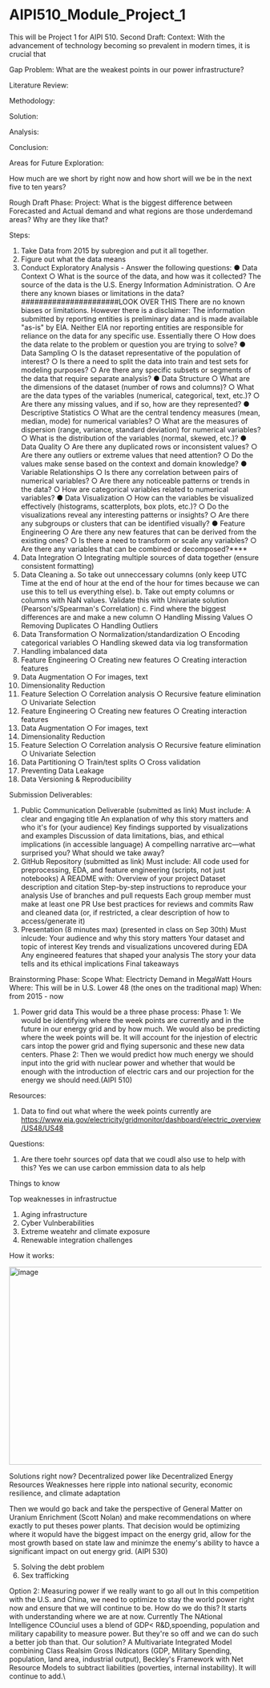 # AIPI510_Module_Project_1

This will be Project 1 for AIPI 510.
Second Draft:
Context: With the advancement of technology becoming so prevalent in modern times, it is crucial that

Gap Problem: What are the weakest points in our power infrastructure?

Literature Review:

Methodology:

Solution:

Analysis:

Conclusion:

Areas for Future Exploration:

How much are we short by right now and how short will we be in the next five to ten years?

Rough Draft Phase:
Project:
What is the biggest difference between Forecasted and Actual demand and what regions are those underdemand areas? Why
are they like that?

Steps:

1. Take Data from 2015 by subregion and put it all together.
2. Figure out what the data means
3. Conduct Exploratory Analysis - Answer the following questions:
   ● Data Context
   ○ What is the source of the data, and how was it collected?
   The source of the data is the U.S. Energy Information Administration.
   ○ Are there any known biases or limitations in the data?
   ######################LOOK OVER THIS
   There are no known biases or limitations. However there is a disclaimer: The information submitted by reporting
   entities is preliminary data and is made available "as-is" by EIA. Neither EIA nor reporting entities are responsible
   for reliance on the data for any specific use. Essentially there
   ○ How does the data relate to the problem or question you are trying to solve?
   ● Data Sampling
   ○ Is the dataset representative of the population of interest?
   ○ Is there a need to split the data into train and test sets for modeling purposes?
   ○ Are there any specific subsets or segments of the data that require separate analysis?
   ● Data Structure
   ○ What are the dimensions of the dataset (number of rows and columns)?
   ○ What are the data types of the variables (numerical, categorical, text, etc.)?
   ○ Are there any missing values, and if so, how are they represented?
   ● Descriptive Statistics
   ○ What are the central tendency measures (mean, median, mode) for numerical variables?
   ○ What are the measures of dispersion (range, variance, standard deviation) for numerical
   variables?
   ○ What is the distribution of the variables (normal, skewed, etc.)?
   ● Data Quality
   ○ Are there any duplicated rows or inconsistent values?
   ○ Are there any outliers or extreme values that need attention?
   ○ Do the values make sense based on the context and domain knowledge?
   ● Variable Relationships
   ○ Is there any correlation between pairs of numerical variables?
   ○ Are there any noticeable patterns or trends in the data?
   ○ How are categorical variables related to numerical variables?
   ● Data Visualization
   ○ How can the variables be visualized effectively (histograms, scatterplots, box plots, etc.)?
   ○ Do the visualizations reveal any interesting patterns or insights?
   ○ Are there any subgroups or clusters that can be identified visually?
   ● Feature Engineering
   ○ Are there any new features that can be derived from the existing ones?
   ○ Is there a need to transform or scale any variables?
   ○ Are there any variables that can be combined or decomposed?****
5. Data Integration
   ○ Integrating multiple sources of data together (ensure consistent formatting)
6. Data Cleaning
   a. So take out unneccessary columns (only keep UTC Time at the end of hour at the end of the hour for times because
   we can use this to tell us everything else).
   b. Take out empty columns or columns with NaN values. Validate this with Univariate solution (Pearson's/Spearman's
   Correlation)
   c. Find where the biggest differences are and make a new column
   ○ Handling Missing Values
   ○ Removing Duplicates
   ○ Handling Outliers
7. Data Transformation
   ○ Normalization/standardization
   ○ Encoding categorical variables
   ○ Handling skewed data via log transformation
8. Handling imbalanced data
9. Feature Engineering
   ○ Creating new features
   ○ Creating interaction features
10. Data Augmentation
    ○ For images, text
11. Dimensionality Reduction
12. Feature Selection
    ○ Correlation analysis
    ○ Recursive feature elimination
    ○ Univariate Selection
13. Feature Engineering
    ○ Creating new features
    ○ Creating interaction features
14. Data Augmentation
    ○ For images, text
15. Dimensionality Reduction
16. Feature Selection
    ○ Correlation analysis
    ○ Recursive feature elimination
    ○ Univariate Selection
17. Data Partitioning
    ○ Train/test splits
    ○ Cross validation
18. Preventing Data Leakage
19. Data Versioning & Reproducibility

Submission Deliverables:

1. Public Communication Deliverable (submitted as link)
   Must include:
   A clear and engaging title
   An explanation of why this story matters and who it's for (your audience)
   Key findings supported by visualizations and examples
   Discussion of data limitations, bias, and ethical implications (in accessible language)
   A compelling narrative arc—what surprised you? What should we take away?
2. GitHub Repository (submitted as link)
   Must include:
   All code used for preprocessing, EDA, and feature engineering (scripts, not just notebooks)
   A README with:
   Overview of your project
   Dataset description and citation
   Step-by-step instructions to reproduce your analysis
   Use of branches and pull requests
   Each group member must make at least one PR
   Use best practices for reviews and commits
   Raw and cleaned data (or, if restricted, a clear description of how to access/generate it)
5. Presentation (8 minutes max) (presented in class on Sep 30th)
   Must inlcude:
   Your audience and why this story matters
   Your dataset and topic of interest
   Key trends and visualizations uncovered during EDA
   Any engineered features that shaped your analysis
   The story your data tells and its ethical implications
   Final takeaways

Brainstorming Phase:
Scope
What: Electricty Demand in MegaWatt Hours
Where: This will be in U.S. Lower 48 (the ones on the traditional map)
When: from 2015 - now

1. Power grid data
   This would be a three phase process:
   Phase 1: We would be identifying where the week points are currently and in the future in our energy grid and by how
   much. We would also be predicting where the week points will be. It will account for the injestion of electric cars
   intop the power grid and flying supersonic and these new data centers.
   Phase 2: Then we would predict how much energy we should input into the grid with nuclear power and whether that
   would be enough with the introduction of electric cars and our projection for the energy we should need.(AIPI 510)

Resources:

1. Data to find out what where the week points currently are
   https://www.eia.gov/electricity/gridmonitor/dashboard/electric_overview/US48/US48

Questions:

1. Are there toehr sources opf data that we coudl also use to help with this?
   Yes we can use carbon emmission data to als help

Things to know

Top weaknesses in infrastructue

1. Aging infrastructure
2. Cyber Vulnberabilities
3. Extreme weatehr and climate exposure
4. Renewable integration challenges

How it works:

<img width="865" height="395" alt="image" src="https://github.com/user-attachments/assets/9aeb554b-fd62-4125-b839-5f72bf89d89d" />

Solutions right now?
Decentralized power like Decentralized Energy Resources
Weaknesses here ripple into national security, economic resilience, and climate adaptation

Then we would go back and take the perspective of General Matter on Uranium Enrichment (Scott Nolan) and make
recommendations on where exactly to put theses power plants. That decision would be optimizing where it wopuld have the
biggest impact on the energy grid, allow for the most growth based on state law and minimze the enemy's ability to havce
a significant impact on out energy grid. (AIPI 530)

5. Solving the debt problem
6. Sex trafficking

Option 2: Measuring power if we really want to go all out
In this competition with the U.S. and China, we need to optimize to stay the world power right now and ensure that we
will continue to be. How do we do this? It starts with understanding where we are at now. Currently The NAtional
Intelligence COunciul uses a blend of GDP< R&D,spoending, population and military capability to measure power. But
they're so off and we can do such a better job than that. Our solution? A Multivariate Integrated Model combining Class
Realsim Gross INdicators (GDP, Military Spending, population, land area, industrial output), Beckley's Framework with
Net Resource Models to subtract liabilities (poverties, internal instability). It will continue to add.\
